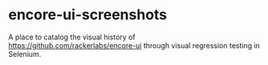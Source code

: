 # encore-ui-screenshots

A place to catalog the visual history of https://github.com/rackerlabs/encore-ui through visual regression testing in Selenium.
